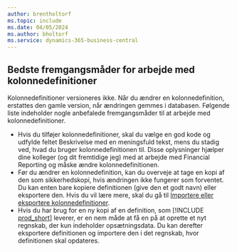 ```yaml
---
author: brentholtorf
ms.topic: include
ms.date: 04/05/2024
ms.author: bholtorf
ms.service: dynamics-365-business-central
---
```


## Bedste fremgangsmåder for arbejde med kolonnedefinitioner

Kolonnedefinitioner versioneres ikke. Når du ændrer en kolonnedefinition, erstattes den gamle version, når ændringen gemmes i databasen. Følgende liste indeholder nogle anbefalede fremgangsmåder til at arbejde med kolonnedefinitioner.

- Hvis du tilføjer kolonnedefinitioner, skal du vælge en god kode og udfylde feltet Beskrivelse med en meningsfuld tekst, mens du stadig ved, hvad du bruger kolonnedefinitionen til. Disse oplysninger hjælper dine kolleger (og dit fremtidige jeg) med at arbejde med Financial Reporting og måske ændre kolonnedefinitionen.
- Før du ændrer en kolonnedefinition, kan du overveje at tage en kopi af den som sikkerhedskopi, hvis ændringen ikke fungerer som forventet. Du kan enten bare kopiere definitionen (give den et godt navn) eller eksportere den. Hvis du vil lære mere, skal du gå til [Importere eller eksportere kolonnedefinitioner](#import-or-export-financial-report-column-definitions).
- Hvis du har brug for en ny kopi af en definition, som [!INCLUDE [prod_short](prod_short.md)] leverer, er en nem måde at få en på at oprette et nyt regnskab, der kun indeholder opsætningsdata. Du kan derefter eksportere definitionen og importere den i det regnskab, hvor definitionen skal opdateres.